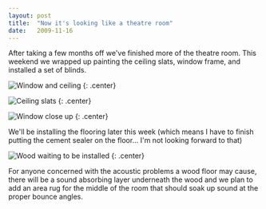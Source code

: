 ```yaml
---
layout: post
title:  "Now it's looking like a theatre room"
date:   2009-11-16
---
```

After taking a few months off we've finished more of the theatre room. This weekend we wrapped up painting the ceiling slats, window frame, and installed a set of blinds.

![](http://lh6.ggpht.com/_0McL0FrJEnE/SwGl4XTv0OI/AAAAAAAADaM/cBnXnCe_uoA/s640/window.jpg "Window and ceiling")
{: .center}

![](http://lh4.ggpht.com/_0McL0FrJEnE/SwGl4RXtAlI/AAAAAAAADaI/YpJOXeVdOQQ/s640/roof.jpg "Ceiling slats")
{: .center}

![](http://lh4.ggpht.com/_0McL0FrJEnE/SwGl4bvlF0I/AAAAAAAADaE/cjkObzboBh8/s512/windowClose.jpg "Window close up")
{: .center}

We'll be installing the flooring later this week (which means I have to finish putting the cement sealer on the floor... I'm not looking forward to that)

![](http://lh6.ggpht.com/_0McL0FrJEnE/SwGl4LO0ZCI/AAAAAAAADaA/EYzBF8pcu3c/s512/floor.jpg "Wood waiting to be installed")
{: .center}

For anyone concerned with the acoustic problems a wood floor may cause, there will be a sound absorbing layer underneath the wood and we plan to add an area rug for the middle of the room that should soak up sound at the proper bounce angles.
